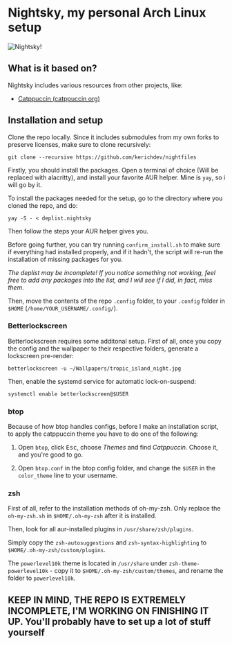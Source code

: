 # Nightsky, my personal Arch Linux setup

![Nightsky!](https://github.com/kerichdev/nightfiles/blob/main/banner.nightsky?raw=true "Nightsky Banner")

## What is it based on?

Nightsky includes various resources from other projects, like:

- [Catppuccin (catppuccin org)](https://github.com/catppuccin/catppuccin)

## Installation and setup

Clone the repo locally. Since it includes submodules from my own forks to preserve licenses, make sure to clone recursively:

```shell
git clone --recursive https://github.com/kerichdev/nightfiles
```

Firstly, you should install the packages. Open a terminal of choice (Will be replaced with alacritty), and install your favorite AUR helper. Mine is `yay`, so i will go by it.

To install the packages needed for the setup, go to the directory where you cloned the repo, and do:

```shell
yay -S - < deplist.nightsky
```

Then follow the steps your AUR helper gives you.

Before going further, you can try running `confirm_install.sh` to make sure if everything had installed properly, and if it hadn't, the script will re-run the installation of missing packages for you.

*The deplist may be incomplete! If you notice something not working, feel free to add any packages into the list, and I will see if I did, in fact, miss them.*

Then, move the contents of the repo `.config` folder, to your `.config` folder in `$HOME` (`/home/YOUR_USERNAME/.config/`).

### Betterlockscreen

Betterlockscreen requires some additonal setup. First of all, once you copy the config and the wallpaper to their respective folders, generate a lockscreen pre-render:

```shell
betterlockscreen -u ~/Wallpapers/tropic_island_night.jpg
```

Then, enable the systemd service for automatic lock-on-suspend:

```shell
systemctl enable betterlockscreen@$USER
```

### btop

Because of how btop handles configs, before I make an installation script, to apply the catppuccin theme you have to do one of the following:

1. Open `btop`, click <kbd>Esc</kbd>, choose *Themes* and find *Catppuccin*. Choose it, and you're good to go.

2. Open `btop.conf` in the btop config folder, and change the `$USER` in the `color_theme` line to your username.

### zsh

First of all, refer to the installation methods of oh-my-zsh. Only replace the `oh-my-zsh.sh` in `$HOME/.oh-my-zsh` after it is installed.

Then, look for all aur-installed plugins in `/usr/share/zsh/plugins`.

Simply copy the `zsh-autosuggestions` and `zsh-syntax-highlighting` to `$HOME/.oh-my-zsh/custom/plugins`.

The `powerlevel10k` theme is located in `/usr/share` under `zsh-theme-powerlevel10k` - copy it to `$HOME/.oh-my-zsh/custom/themes`, and rename the folder to `powerlevel10k`.

## KEEP IN MIND, THE REPO IS EXTREMELY INCOMPLETE, I'M WORKING ON FINISHING IT UP. You'll probably have to set up a lot of stuff yourself
